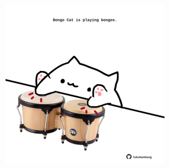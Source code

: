 <!-- built at 17/11/2021, 18:02:14 UTC -->
<p align="center">
  <img width="500" height="500" src="./ReadmeImage.svg">
</p>
